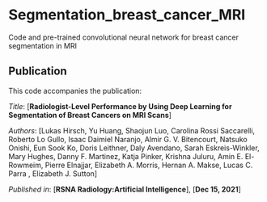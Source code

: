 # Segmentation_breast_cancer_MRI
Code and pre-trained convolutional neural network for breast cancer segmentation in MRI

## Publication

This code accompanies the publication:

*Title*: [**Radiologist-Level Performance by Using Deep Learning for Segmentation of Breast Cancers on MRI Scans**]

*Authors*: [Lukas Hirsch, Yu Huang, Shaojun Luo, Carolina Rossi Saccarelli, Roberto Lo Gullo, Isaac Daimiel Naranjo, Almir G. V. Bitencourt, Natsuko Onishi, Eun Sook Ko, Doris Leithner, Daly Avendano, Sarah Eskreis-Winkler, Mary Hughes, Danny F. Martinez, Katja Pinker, Krishna Juluru, Amin E. El-Rowmeim, Pierre Elnajjar, Elizabeth A. Morris, Hernan A. Makse, Lucas C. Parra , Elizabeth J. Sutton]

*Published in*: [**RSNA Radiology:Artificial Intelligence**], [**Dec 15, 2021**]

